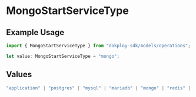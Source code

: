 # MongoStartServiceType

## Example Usage

```typescript
import { MongoStartServiceType } from "dokploy-sdk/models/operations";

let value: MongoStartServiceType = "mongo";
```

## Values

```typescript
"application" | "postgres" | "mysql" | "mariadb" | "mongo" | "redis" | "compose"
```